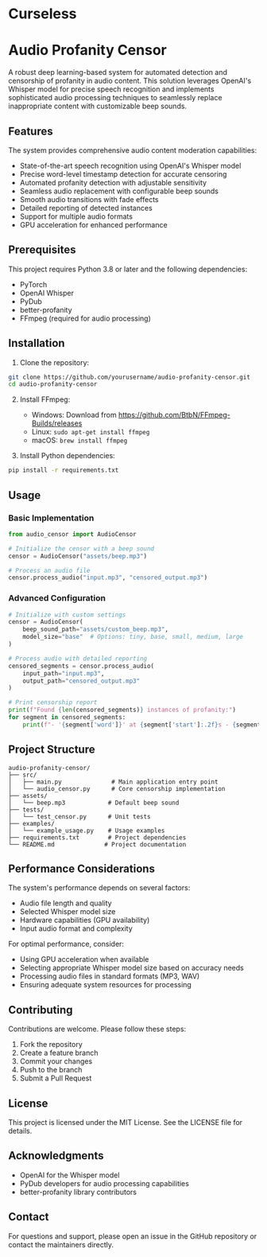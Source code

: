 # Curseless

# Audio Profanity Censor

A robust deep learning-based system for automated detection and censorship of profanity in audio content. This solution
leverages OpenAI's Whisper model for precise speech recognition and implements sophisticated audio processing techniques
to seamlessly replace inappropriate content with customizable beep sounds.

## Features

The system provides comprehensive audio content moderation capabilities:

- State-of-the-art speech recognition using OpenAI's Whisper model
- Precise word-level timestamp detection for accurate censoring
- Automated profanity detection with adjustable sensitivity
- Seamless audio replacement with configurable beep sounds
- Smooth audio transitions with fade effects
- Detailed reporting of detected instances
- Support for multiple audio formats
- GPU acceleration for enhanced performance

## Prerequisites

This project requires Python 3.8 or later and the following dependencies:

- PyTorch
- OpenAI Whisper
- PyDub
- better-profanity
- FFmpeg (required for audio processing)

## Installation

1. Clone the repository:

```bash
git clone https://github.com/yourusername/audio-profanity-censor.git
cd audio-profanity-censor
```

2. Install FFmpeg:
	- Windows: Download from https://github.com/BtbN/FFmpeg-Builds/releases
	- Linux: `sudo apt-get install ffmpeg`
	- macOS: `brew install ffmpeg`

3. Install Python dependencies:

```bash
pip install -r requirements.txt
```

## Usage

### Basic Implementation

```python
from audio_censor import AudioCensor

# Initialize the censor with a beep sound
censor = AudioCensor("assets/beep.mp3")

# Process an audio file
censor.process_audio("input.mp3", "censored_output.mp3")
```

### Advanced Configuration

```python
# Initialize with custom settings
censor = AudioCensor(
    beep_sound_path="assets/custom_beep.mp3",
    model_size="base"  # Options: tiny, base, small, medium, large
)

# Process audio with detailed reporting
censored_segments = censor.process_audio(
    input_path="input.mp3",
    output_path="censored_output.mp3"
)

# Print censorship report
print(f"Found {len(censored_segments)} instances of profanity:")
for segment in censored_segments:
    print(f"- '{segment['word']}' at {segment['start']:.2f}s - {segment['end']:.2f}s")
```

## Project Structure

```
audio-profanity-censor/
├── src/
│   ├── main.py              # Main application entry point
│   └── audio_censor.py      # Core censorship implementation
├── assets/
│   └── beep.mp3            # Default beep sound
├── tests/
│   └── test_censor.py      # Unit tests
├── examples/
│   └── example_usage.py    # Usage examples
├── requirements.txt        # Project dependencies
└── README.md              # Project documentation
```

## Performance Considerations

The system's performance depends on several factors:

- Audio file length and quality
- Selected Whisper model size
- Hardware capabilities (GPU availability)
- Input audio format and complexity

For optimal performance, consider:

- Using GPU acceleration when available
- Selecting appropriate Whisper model size based on accuracy needs
- Processing audio files in standard formats (MP3, WAV)
- Ensuring adequate system resources for processing

## Contributing

Contributions are welcome. Please follow these steps:

1. Fork the repository
2. Create a feature branch
3. Commit your changes
4. Push to the branch
5. Submit a Pull Request

## License

This project is licensed under the MIT License. See the LICENSE file for details.

## Acknowledgments

- OpenAI for the Whisper model
- PyDub developers for audio processing capabilities
- better-profanity library contributors

## Contact

For questions and support, please open an issue in the GitHub repository or contact the maintainers directly.
